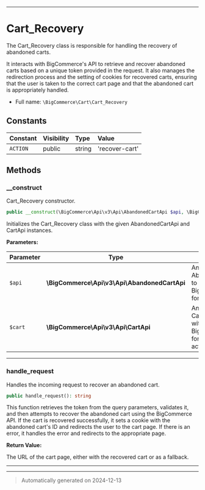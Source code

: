 ***

# Cart_Recovery

The Cart_Recovery class is responsible for handling the recovery of abandoned carts.

It interacts with BigCommerce's API to retrieve and recover abandoned carts based on
a unique token provided in the request. It also manages the redirection process and
the setting of cookies for recovered carts, ensuring that the user is taken to the correct
cart page and that the abandoned cart is appropriately handled.

* Full name: `\BigCommerce\Cart\Cart_Recovery`


## Constants

| Constant | Visibility | Type | Value |
|:---------|:-----------|:-----|:------|
|`ACTION`|public|string|&#039;recover-cart&#039;|


## Methods


### __construct

Cart_Recovery constructor.

```php
public __construct(\BigCommerce\Api\v3\Api\AbandonedCartApi $api, \BigCommerce\Api\v3\Api\CartApi $cart): mixed
```

Initializes the Cart_Recovery class with the given AbandonedCartApi and CartApi instances.






**Parameters:**

| Parameter | Type | Description |
|-----------|------|-------------|
| `$api` | **\BigCommerce\Api\v3\Api\AbandonedCartApi** | An instance of the AbandonedCartApi to interact with the BigCommerce API for cart recovery. |
| `$cart` | **\BigCommerce\Api\v3\Api\CartApi** | An instance of the CartApi to interact with the BigCommerce API for cart-related actions. |





***

### handle_request

Handles the incoming request to recover an abandoned cart.

```php
public handle_request(): string
```

This function retrieves the token from the query parameters, validates it,
and then attempts to recover the abandoned cart using the BigCommerce API.
If the cart is recovered successfully, it sets a cookie with the abandoned
cart's ID and redirects the user to the cart page. If there is an error,
it handles the error and redirects to the appropriate page.







**Return Value:**

The URL of the cart page, either with the recovered cart or as a fallback.




***


***
> Automatically generated on 2024-12-13
